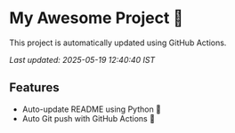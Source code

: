 # My Awesome Project 🚀

This project is automatically updated using GitHub Actions.

_Last updated: 2025-05-19 12:40:40 IST_

## Features
- Auto-update README using Python 🐍
- Auto Git push with GitHub Actions 🤖
